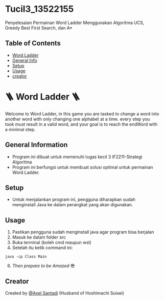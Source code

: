 # Tucil3_13522155
Penyelesaian Permainan Word Ladder Menggunakan Algoritma UCS, Greedy Best First Search, dan A*

<!-- 
minimal berisi:
a. Deskripsi singkat program yang dibuat.
b. Requirement program dan instalasi tertentu bila ada.
c. Cara mengkompilasi program (bila dikompilasi).
d. Cara menjalankan dan menggunakan program.
e. Identitas pembuat program. 
-->
## Table of Contents
* [Word Ladder](#🪜-Word-Ladder-🪜)
* [General Info](#general-information)
* [Setup](#setup)
* [Usage](#usage)
* [creator](#creator)

# 🪜 Word Ladder 🪜

Welcome to Word Ladder, in this game you are tasked to change a word into another word with only changing one alphabet at a time. every step you took must result in a valid word, and your goal is to reach the endWord with a minimal step.

## General Information
- Program ini dibuat untuk memenuhi tugas kecil 3 IF2211-Strategi Algoritma
- Program ini berfungsi untuk membuat solusi optimal untuk permainan Word Ladder.

## Setup
- Untuk menjalankan program ini, pengguna diharapkan sudah menginstall Java ke dalam perangkat yang akan digunakan.

## Usage
1. Pastikan pengguna sudah menginstall java agar program bisa berjalan
2. Masuk ke dalam folder src
3. Buka terminal (boleh cmd maupun wsl)
4. Setelah itu ketik command ini:
```
java -cp Class Main
```
6. _Then prepare to be Amazed_ 😎

## Creator
Created by [@Axel Santadi](https://github.com/AxelSantadi) (Husband of Hoshimachi Suisei)
